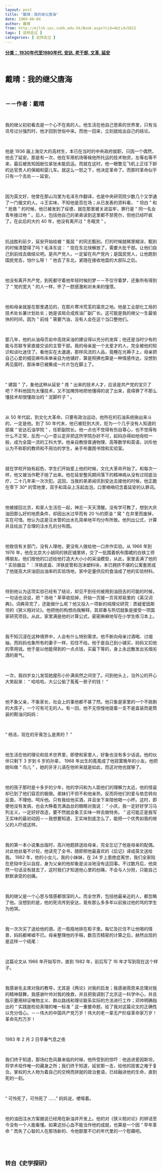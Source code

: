 ```yaml
---
layout: post
title: "戴晴：我的继父唐海"
date: 1989-06-04
author: 戴晴
from: http://mjlsh.usc.cuhk.edu.hk/Book.aspx?cid=4&tid=5622
tags: [ 这样走过 ]
categories: [ 这样走过 ]
---
```


<div style="margin: 15px 10px 10px 0px;">
 <div>
  <span id="ctl00_ContentPlaceHolder1_chapter1_SubjectLabel" style="font-weight:bold;text-decoration:underline;">
   分类： 1930年代至1980年代, 安达, 老干部, 文革, 延安
  </span>
 </div>
 <p class="p1">
  <b>
   <font size="5">
    <span class="s1">
    </span>
    <br/>
   </font>
  </b>
 </p>
 <p class="p2">
  <span class="s1">
   <b>
    <font size="5">
     戴晴：我的继父唐海
    </font>
   </b>
  </span>
 </p>
 <p class="p1">
  <b>
   <font size="4">
    <span class="s1">
    </span>
    <br/>
   </font>
  </b>
 </p>
 <p class="p2">
  <span class="s1">
   <b>
    <font size="4">
     －－作者：戴晴
    </font>
   </b>
  </span>
 </p>
 <p class="p1">
  <span class="s1">
  </span>
  <br/>
 </p>
 <p class="p2">
  <span class="s1">
   我的继父初初看去是一个心不在焉的人。他生活在他自己思索的世界里，只有当讯号过分强烈时，他才回到世俗中来。而他一回来，立刻就给出自己的结论。
  </span>
 </p>
 <p class="p1">
  <span class="s1">
  </span>
  <br/>
 </p>
 <p class="p2">
  <span class="s1">
   他是
  </span>
  <span class="s2">
   1936
  </span>
  <span class="s1">
   届上海交大的高材生，本已在当时的中央政府就职，只因一个偶然，他去了延安。那是有一次，他在军用机场等候他所托运的技术物资，左等右等不来，最后被告知因舱位紧张未能启运。而就在这时，他一眼瞥见飞机上正往下卸的达官贵人的保姆和婴儿车。就这么一怒之下，他决定革命了。而那时革命似乎只有一个去处－－延安。
  </span>
 </p>
 <p class="p1">
  <span class="s1">
  </span>
  <br/>
 </p>
 <p class="p2">
  <span class="s1">
   因为英文好，他曾在那山沟里为毛泽东作翻译，也是中央研究院少数几个又学通了一门俄文的人。斗王实味，不知他是否在场；从已发表的资料看，
  </span>
  <span class="s2">
   “
  </span>
  <span class="s1">
   坦白
  </span>
  <span class="s2">
   ”
  </span>
  <span class="s1">
   和
  </span>
  <span class="s2">
   “
  </span>
  <span class="s1">
   抢救
  </span>
  <span class="s2">
   ”
  </span>
  <span class="s1">
   的时候，他已被发到了绥德，就在那里被关进监牢，罪行是
  </span>
  <span class="s2">
   “
  </span>
  <span class="s1">
   同一名女青年接过吻
  </span>
  <span class="s2">
   ”
  </span>
  <span class="s1">
   。后人，包括他自己的弟弟读到这里都不禁莞尔，但他已经吓疯了。在此后的大约
  </span>
  <span class="s2">
   40
  </span>
  <span class="s1">
   年，他没有离开过
  </span>
  <span class="s2">
   “
  </span>
  <span class="s1">
   冬眠灵
  </span>
  <span class="s2">
   ”
  </span>
  <span class="s1">
   。
  </span>
 </p>
 <p class="p1">
  <span class="s1">
  </span>
  <br/>
 </p>
 <p class="p2">
  <span class="s1">
   抗战胜利前夕，延安开始给被
  </span>
  <span class="s2">
   “
  </span>
  <span class="s1">
   冤屈
  </span>
  <span class="s2">
   ”
  </span>
  <span class="s1">
   的同志甄别。打的时候就稀里糊涂，甄别的时候清楚得了吗？毛泽东说：
  </span>
  <span class="s2">
   “
  </span>
  <span class="s1">
   现在东北快解放了，需要大批干部。让他们自己到前线去做结论吧。是共产党人，一定留在共产党内；是国民党人，让他跑到国民党去，怕什么呀！
  </span>
  <span class="s2">
   ”
  </span>
  <span class="s1">
   他去了东北，紧随在接收地盘的大部队之后。
  </span>
 </p>
 <p class="p1">
  <span class="s1">
  </span>
  <br/>
 </p>
 <p class="p2">
  <span class="s1">
   他没有离开共产党，到死都守着他年轻时候的梦－－不仅守着梦，还象所有得到了
  </span>
  <span class="s2">
   “
  </span>
  <span class="s1">
   党的宽大
  </span>
  <span class="s2">
   ”
  </span>
  <span class="s1">
   的人一样，怀了一腔感激和对未来的憧憬。
  </span>
 </p>
 <p class="p1">
  <span class="s1">
  </span>
  <br/>
 </p>
 <p class="p2">
  <span class="s1">
   他和母亲就是在那里遇见的，在那片寒冷荒芜的富庶之地。他是工业部化工局的技术处长兼计划处长；她是该局合成炼油厂副厂长。这可能是我的继父一生最愉快的时间，因为
  </span>
  <span class="s2">
   “
  </span>
  <span class="s1">
   前线
  </span>
  <span class="s2">
   ”
  </span>
  <span class="s1">
   需要汽油，没有人会在这个当口整他们。
  </span>
 </p>
 <p class="p1">
  <span class="s1">
  </span>
  <br/>
 </p>
 <p class="p2">
  <span class="s1">
   那几年，他的从油母页岩中高效采油的建议得以充分的发挥；他还是当时少有的能与苏联专家直接交谈的主管干部。我的母亲是一个太爱才的人，完全被他的知识和谈吐迷住了。看他实在太邋遢，那样风流的人品，竟睡在光褥子上，母亲把自己心爱的细亚麻布床单亲自为他铺好，算是照拂也算是一种情感传达，没想到再见面时，那床单已被撕成一片片包在脚上了。
  </span>
 </p>
 <p class="p1">
  <span class="s1">
  </span>
  <br/>
 </p>
 <p class="p2">
  <span class="s2">
   “
  </span>
  <span class="s1">
   建国
  </span>
  <span class="s2">
   ”
  </span>
  <span class="s1">
   了，象他这种从延安
  </span>
  <span class="s2">
   “
  </span>
  <span class="s1">
   炼
  </span>
  <span class="s2">
   ”
  </span>
  <span class="s1">
   出来的技术人才，应该是共产党的宝贝了吧？不料他因为太懂技术，又不加掩饰地把他懂得的说了出来，竟得罪了不那么懂技术却很懂政治的
  </span>
  <span class="s2">
   “
  </span>
  <span class="s1">
   泥脚杆子
  </span>
  <span class="s2">
   ”
  </span>
  <span class="s1">
   。
  </span>
 </p>
 <p class="p1">
  <span class="s1">
  </span>
  <br/>
 </p>
 <p class="p2">
  <span class="s1">
   从
  </span>
  <span class="s2">
   50
  </span>
  <span class="s1">
   年代起，到文化大革命，只要有政治运动，他所在的石油系统揪出来斗的，一定是他。到了
  </span>
  <span class="s2">
   50
  </span>
  <span class="s1">
   年代末，他已被贬到大庆，贬为一个几乎没有人知道的部属
  </span>
  <span class="s2">
   “
  </span>
  <span class="s1">
   安达石油学院
  </span>
  <span class="s2">
   ”
  </span>
  <span class="s1">
   ，任职副院长。他一点也不觉得有伤自尊心，也不觉得有什么不正常，反而一心一意认定非把这所学院办好不可，起码办得如他母校一般，成为全国一流的工科大学。他亲自教授普通物理、高等数学和英语，训斥他认为不称职的教师和不用功的学生，亲手布置图书馆和实验室。
  </span>
 </p>
 <p class="p1">
  <span class="s1">
  </span>
  <br/>
 </p>
 <p class="p2">
  <span class="s1">
   就在学校开始有起色，学生们开始爱上他的时候，文化大革命开始了。和每次一样，他又被当作靶子抛了出来。他在延安整风期间落下的精神病从没有过彻底治疗，二十几年来一次次犯。这回，当我的弟弟闻讯到安达去接他的时候，他正跪在零下
  </span>
  <span class="s2">
   30°
  </span>
  <span class="s1">
   的雪地里，双手和耳朵上冻起血泡，口里喃喃叨念着延安的认罪词。
  </span>
 </p>
 <p class="p1">
  <span class="s1">
  </span>
  <br/>
 </p>
 <p class="p2">
  <span class="s1">
   他被接回北京，和家人生活在一起，神志一天天清醒。没有学可教了，想到大庆油田那么好的地质条件，却因出水过早而有
  </span>
  <span class="s2">
   20
  </span>
  <span class="s1">
   ％的原油
  </span>
  <span class="s2">
   “
  </span>
  <span class="s1">
   窝
  </span>
  <span class="s2">
   ”
  </span>
  <span class="s1">
   在井里而废掉，实在可惜。他认为这是注水管的出水孔简单地平均分布所致。他列出公式，计算并且绘出了合理的注水孔的分布图。
  </span>
 </p>
 <p class="p1">
  <span class="s1">
  </span>
  <br/>
 </p>
 <p class="p2">
  <span class="s1">
   他致信有关部门，没有人理他，更没有人拨给他一口井作实验。从
  </span>
  <span class="s2">
   1966
  </span>
  <span class="s1">
   年到
  </span>
  <span class="s2">
   1976
  </span>
  <span class="s1">
   年，他在北京大小胡同的铁匠铺里转，交了一批围着帆布围裙的白铁工师傅朋友。他们按他的口述给他打造大大小小的采油模型，从此，家里丢满了他的
  </span>
  <span class="s2">
   “
  </span>
  <span class="s1">
   实验器皿
  </span>
  <span class="s2">
   ”
  </span>
  <span class="s1">
   ：洋铁皮盒、洋铁皮管和泡沫塑料块，本已拥挤不堪的公寓套房成了他提高大庆油田出油率的实验场地，家中定量供应的食油成了他的实验材料。
  </span>
 </p>
 <p class="p1">
  <span class="s1">
  </span>
  <br/>
 </p>
 <p class="p2">
  <span class="s1">
   待到他认为这项实验已经有了结论，却见不到任何被用到油田去的可能的时候，一句话也没说，把
  </span>
  <span class="s2">
   “
  </span>
  <span class="s1">
   场地
  </span>
  <span class="s2">
   ”
  </span>
  <span class="s1">
   草草收拾掉，开始一页接一页背郑易里的《英汉词典》。词典背完了，还能做什么呢？他又投入一项新的纯理论研究：质疑爱因斯坦的《狭义相对论》。他把他的构想向我解释，其郑重与热切就象是接受一项国家研究项目。从此，家里满是他的计算公式，密密麻麻地写在小学生练习本上。
  </span>
 </p>
 <p class="p1">
  <span class="s1">
  </span>
  <br/>
 </p>
 <p class="p2">
  <span class="s1">
   我不知沉浸在这种境界中，人会有什么特别需求。他不断向母亲讨酒喝、讨烟抽，而妈妈也象所有的妻子一样，扣住不给。他于是自己到小铺买，妈妈又扣他的零用钱。他于是以他能得到的一点点钱，买最下等的，身上永远散发出劣烟劣酒的臭气。
  </span>
 </p>
 <p class="p1">
  <span class="s1">
  </span>
  <br/>
 </p>
 <p class="p2">
  <span class="s1">
   一次，我四岁女儿发现她屋形小扑满突然之间空了。问到他头上，当外公的开心大笑起来：
  </span>
  <span class="s2">
   “
  </span>
  <span class="s1">
   哈哈哈，大公公偷了菟菟一房子的钱！
  </span>
  <span class="s2">
   ”
  </span>
 </p>
 <p class="p1">
  <span class="s1">
  </span>
  <br/>
 </p>
 <p class="p2">
  <span class="s1">
   他不象父亲，不象家长，社会上的事他都不甚了然。他只象是家里的一个不挑剔的大孩子，一个可有可无的人。有一回，他不无惊惶地提着一支不是盒装而是筒装的鞋油问妈妈：
  </span>
 </p>
 <p class="p1">
  <span class="s1">
  </span>
  <br/>
 </p>
 <p class="p2">
  <span class="s2">
   “
  </span>
  <span class="s1">
   杨洁，现在的牙膏怎么是黑的？
  </span>
  <span class="s2">
   ”
  </span>
 </p>
 <p class="p1">
  <span class="s1">
  </span>
  <br/>
 </p>
 <p class="p2">
  <span class="s1">
   他生活在他的理论和技术世界里，即使和家里人，好象也没有多少话说。他的伙伴只剩下
  </span>
  <span class="s2">
   3
  </span>
  <span class="s1">
   岁到
  </span>
  <span class="s2">
   6
  </span>
  <span class="s1">
   岁的孙辈，
  </span>
  <span class="s2">
   1968
  </span>
  <span class="s1">
   年出生的菟菟成了他寂寞晚年的小友。他把她叫做
  </span>
  <span class="s2">
   “
  </span>
  <span class="s1">
   鸟儿
  </span>
  <span class="s2">
   ”
  </span>
  <span class="s1">
   ，她的牙牙儿语在他听来就是如此，而这对他也就够了。
  </span>
 </p>
 <p class="p1">
  <span class="s1">
  </span>
  <br/>
 </p>
 <p class="p2">
  <span class="s1">
   他的孩子那时是十多岁的少年，他的学问和为人距他们的理解力太远，他的怪诞却已到了他们容忍的极限。弟妹们不但不和他亲热，反而将他们的爱与依恋转向反面，不理他、呵斥他。只有我给他买酒，并且坐下来陪他喝一小杯。这时，即便他没有发病，也会大睁着充满血丝的眼睛对我说：
  </span>
  <span class="s2">
   “
  </span>
  <span class="s1">
   小庆，我一定好好学习马列主义，一定好好改造，要不然就会象王实味一样去做特务。
  </span>
  <span class="s2">
   ”
  </span>
  <span class="s1">
   这可能正是我写王实味的最初动因－－我想要知道，王实味到底怎么了，能把一个优秀如我的继父的人吓成这样。
  </span>
 </p>
 <p class="p1">
  <span class="s1">
  </span>
  <br/>
 </p>
 <p class="p2">
  <span class="s1">
   我的第一本小说集出版时，高兴地题辞送给母亲，完全忘记了他是母亲的配偶。对此他丝毫不计较，他读完了全书，随即把他最喜欢的《后记》译成英文送给我。
  </span>
  <span class="s2">
   1982
  </span>
  <span class="s1">
   年，他的小女儿，我的小妹妹，在
  </span>
  <span class="s2">
   24
  </span>
  <span class="s1">
   岁上患绝症离世，我们全家陷在悲恸中无以自拔，身为父亲的他却象是淡淡地没有这回事。不过数月后，他突然一句话没有就去了，这时我们才知道他心里的创痛，不会与人分担，只能自己默默承受的创痛。
  </span>
 </p>
 <p class="p1">
  <span class="s1">
  </span>
  <br/>
 </p>
 <p class="p2">
  <span class="s1">
   我的继父是一个心思与情感都很深的人。而全世界，包括他最亲近的人，都忽略了他。没想到的是，他的死讯传到安达，竟有那么多多年以前挨过他的骂的学生为他哭。
  </span>
 </p>
 <p class="p1">
  <span class="s1">
  </span>
  <br/>
 </p>
 <p class="p2">
  <span class="s1">
   我一次次买了送给他的酒，还一瓶瓶地排在柜子里。每忆及拦住不让他喝的情景，妈妈都唏嘘不已。母亲整理他的手稿，数百页精密的计算之后，赫然出现的是这样一个结尾：
  </span>
 </p>
 <p class="p1">
  <span class="s1">
  </span>
  <br/>
 </p>
 <p class="p2">
  <span class="s1">
   这篇论文从
  </span>
  <span class="s2">
   1966
  </span>
  <span class="s1">
   年开始写作，直到
  </span>
  <span class="s2">
   1982
  </span>
  <span class="s1">
   年，前后写了
  </span>
  <span class="s2">
   16
  </span>
  <span class="s1">
   年才写到现在这个样子。
  </span>
 </p>
 <p class="p1">
  <span class="s1">
  </span>
  <br/>
 </p>
 <p class="p2">
  <span class="s1">
   我感谢毛主席对我的教导，尤其是《两论》对我的启发；我感谢周恩来总理对我的精神鼓舞，我感谢叶帅对我的挽救，并且把我调到了北京这一科学中心，并且指示要用辩证唯物主义、群众路线和理论联系实际的方法进行工作；邓帅明确指出的
  </span>
  <span class="s2">
   “
  </span>
  <span class="s1">
   实践是检验真理的唯一标准
  </span>
  <span class="s2">
   ”
  </span>
  <span class="s1">
   这一重要命题，给了我对这篇论文的正确性以充分信心。－－伟大的中国共产党万岁！伟大的老一辈无产阶级革命家万岁！革命先烈万岁！
  </span>
 </p>
 <p class="p1">
  <span class="s1">
  </span>
  <br/>
 </p>
 <p class="p2">
  <span class="s2">
   1983
  </span>
  <span class="s1">
   年
  </span>
  <span class="s2">
   2
  </span>
  <span class="s1">
   月
  </span>
  <span class="s2">
   2
  </span>
  <span class="s1">
   日早春气息之夜
  </span>
 </p>
 <p class="p1">
  <span class="s1">
  </span>
  <br/>
 </p>
 <p class="p2">
  <span class="s1">
   我们终于知道，那场红色风暴来临的时候，他所受到的惊吓：他逃进爱因斯坦，将学术视作唯一的藏身之所；我们终于知道，延安那一击，给他的戕害之难于复合。掌权的大人物为着自己的交椅而拼就的政治套语，已经融进他的生命，直到死的一刻。
  </span>
 </p>
 <p class="p1">
  <span class="s1">
  </span>
  <br/>
 </p>
 <p class="p2">
  <span class="s2">
   “
  </span>
  <span class="s1">
   可怜死了，可怜死了
  </span>
  <span class="s2">
   ……”
  </span>
  <span class="s1">
   妈妈说，哽噎着。
  </span>
 </p>
 <p class="p1">
  <span class="s1">
  </span>
  <br/>
 </p>
 <p class="p2">
  <span class="s1">
   他的油田注水方案据说已经用在新油井开发上。他的对《狭义相对论》的辨诘至今没有一个人能看懂。如果这份心血不能当作他的成就，也算是一个因
  </span>
  <span class="s2">
   “
  </span>
  <span class="s1">
   早年革命
  </span>
  <span class="s2">
   ”
  </span>
  <span class="s1">
   而失了心智的人在那场新的、令他颤栗不已的年代里的一个慰藉吧。
  </span>
 </p>
 <p class="p1">
  <span class="s1">
  </span>
  <br/>
 </p>
 <p class="p1">
  <b>
   <font size="4">
    <span class="s1">
    </span>
    <br/>
   </font>
  </b>
 </p>
 <p class="p2">
  <span class="s1">
   <b>
    <font size="4">
     转自《史学探研》
    </font>
   </b>
  </span>
 </p>
</div>

